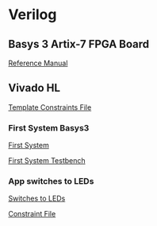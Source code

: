 # Verilog
## Basys 3 Artix-7 FPGA Board
[Reference Manual](https://reference.digilentinc.com/basys3/refmanual)
## Vivado HL
[Template Constraints File](https://github.com/trigomargarida/digitalsystems/blob/master/constraints_file)
### First System Basys3
[First System](https://github.com/trigomargarida/digitalsystems/blob/master/first_system) <p></p>
[First System Testbench](https://github.com/trigomargarida/digitalsystems/blob/master/first_system_tb)
### App switches to LEDs
[Switches to LEDs](https://github.com/trigomargarida/digitalsystems/blob/master/app_switches_to_LEDs) <p></p>
[Constraint File](https://github.com/trigomargarida/digitalsystems/blob/master/app_switches_to_LEDs.xdc)

